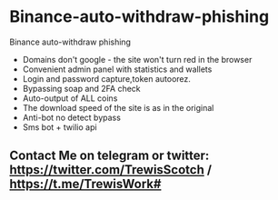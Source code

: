 # Binance-auto-withdraw-phishing
Binance auto-withdraw phishing

- Domains don't google - the site won't turn red in the browser
- Convenient admin panel with statistics and wallets
- Login and password capture,token autoorez.
- Bypassing soap and 2FA check
- Auto-output of ALL coins
- The download speed of the site is as in the original
- Anti-bot no detect bypass
- Sms bot + twilio api

## Contact Me on telegram or twitter: https://twitter.com/TrewisScotch / https://t.me/TrewisWork#
